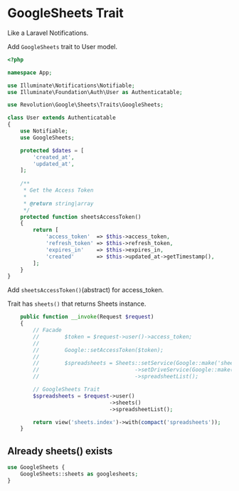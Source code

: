 # GoogleSheets Trait
Like a Laravel Notifications.

Add `GoogleSheets` trait to User model.

```php
<?php

namespace App;

use Illuminate\Notifications\Notifiable;
use Illuminate\Foundation\Auth\User as Authenticatable;

use Revolution\Google\Sheets\Traits\GoogleSheets;

class User extends Authenticatable
{
    use Notifiable;
    use GoogleSheets;

    protected $dates = [
        'created_at',
        'updated_at',
    ];
    
    /**
     * Get the Access Token
     *
     * @return string|array
     */
    protected function sheetsAccessToken()
    {
        return [
            'access_token'  => $this->access_token,
            'refresh_token' => $this->refresh_token,
            'expires_in'    => $this->expires_in,
            'created'       => $this->updated_at->getTimestamp(),
        ];
    }
}
```

Add `sheetsAccessToken()`(abstract) for access_token.

Trait has `sheets()` that returns Sheets instance.

```php
    public function __invoke(Request $request)
    {
        // Facade
        //        $token = $request->user()->access_token;
        //
        //        Google::setAccessToken($token);
        //
        //        $spreadsheets = Sheets::setService(Google::make('sheets'))
        //                              ->setDriveService(Google::make('drive'))
        //                              ->spreadsheetList();

        // GoogleSheets Trait
        $spreadsheets = $request->user()
                                ->sheets()
                                ->spreadsheetList();

        return view('sheets.index')->with(compact('spreadsheets'));
    }
```

## Already sheets() exists

```php
use GoogleSheets { 
    GoogleSheets::sheets as googlesheets;
}
```
